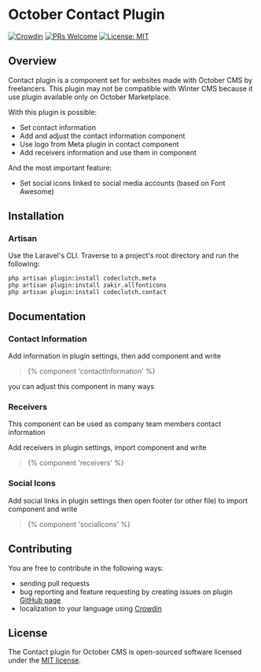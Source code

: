 # October Contact Plugin
[![Crowdin](https://badges.crowdin.net/oc-contact-plugin/localized.svg)](https://crowdin.com/project/oc-contact-plugin)
[![PRs Welcome](https://img.shields.io/badge/PRs-welcome-brightgreen.svg)](http://makeapullrequest.com)
[![License: MIT](https://img.shields.io/badge/License-MIT-blue.svg)](https://opensource.org/licenses/MIT)

## Overview

Contact plugin is a component set for websites made with October CMS by freelancers. This plugin may not be compatible with Winter CMS because it use plugin available only on October Marketplace.

With this plugin is possible:

* Set contact information
* Add and adjust the contact information component
* Use logo from Meta plugin in contact component
* Add receivers information and use them in component

And the most important feature:

* Set social icons linked to social media accounts (based on Font Awesome)

## Installation
### Artisan

Use the Laravel's CLI. Traverse to a project's root directory and run the following:

```
php artisan plugin:install codeclutch.meta
php artisan plugin:install zakir.allfonticons
php artisan plugin:install codeclutch.contact
```

## Documentation
### Contact Information

Add information in plugin settings, then add component and write

>{% component 'contactInformation' %}

you can adjust this component in many ways

### Receivers

This component can be used as company team members contact information

Add receivers in plugin settings, import component and write

>{% component 'receivers' %}

### Social Icons

Add social links in plugin settings then open footer (or other file) to  import component and write
>{% component 'socialIcons' %}

## Contributing
You are free to contribute in the following ways:
* sending pull requests
* bug reporting and feature requesting by creating issues on plugin [GitHub page](https://github.com/codeclutch-ltd/oc-contact-plugin/issues)
* localization to your language using [Crowdin](https://crowdin.com/project/oc-contact-plugin)

## License
The Contact plugin for October CMS is open-sourced software licensed under the [MIT license](https://opensource.org/licenses/MIT).
